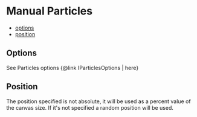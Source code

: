 # Manual Particles

- [options](#options)
- [position](#position)

## Options

See Particles options {@link IParticlesOptions | here}

## Position

The position specified is not absolute, it will be used as a percent value of the canvas size. If it's not specified a random position will be used.

